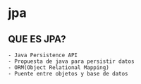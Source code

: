 # jpa
## QUE ES JPA?
    - Java Persistence API
    - Propuesta de java para persistir datos
    - ORM(Object Relational Mapping)
    - Puente entre objetos y base de datos
    
